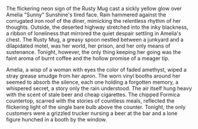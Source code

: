 The flickering neon sign of the Rusty Mug cast a sickly yellow glow over Amelia "Sunny" Sunshine's tired face.  Rain hammered against the corrugated iron roof of the diner, mimicking the relentless rhythm of her thoughts.  Outside, the deserted highway stretched into the inky blackness, a ribbon of loneliness that mirrored the quiet despair settling in Amelia's chest.  The Rusty Mug, a greasy spoon nestled between a junkyard and a dilapidated motel, was her world, her prison, and her only means of sustenance.  Tonight, however, the only thing keeping her going was the faint aroma of burnt coffee and the hollow promise of a meager tip.


Amelia, a wisp of a woman with eyes the color of faded amethyst, wiped a stray grease smudge from her apron.  The worn vinyl booths around her seemed to absorb the silence, each one holding a forgotten memory, a whispered secret, a story only the rain understood.  The air itself hung heavy with the scent of stale beer and cheap cigarettes. The chipped Formica countertop, scarred with the stories of countless meals, reflected the flickering light of the single bare bulb above the counter.  Tonight, the only customers were a grizzled trucker nursing a beer at the bar and a lone figure hunched in a booth by the window.
